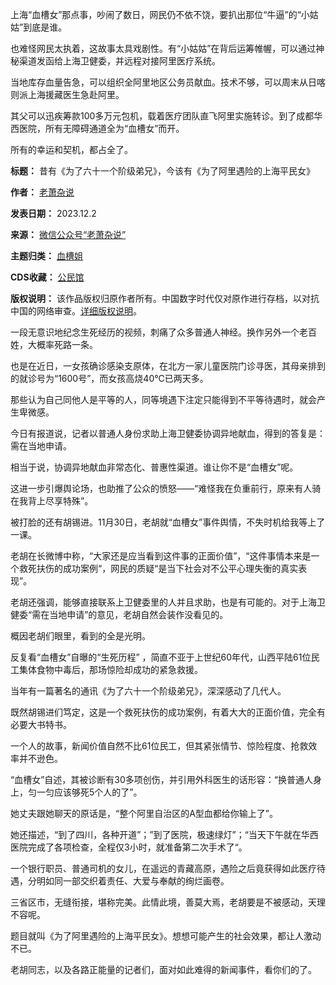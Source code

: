 上海“血槽女”那点事，吵闹了数日，网民仍不依不饶，要扒出那位“牛逼”的“小姑姑”到底是谁。


也难怪网民太执着，这故事太具戏剧性。有“小姑姑”在背后运筹帷幄，可以通过神秘渠道发函给上海卫健委，并远程对接阿里医疗系统。


当地库存血量告急，可以组织全阿里地区公务员献血。技术不够，可以周末从日喀则派上海援藏医生急赴阿里。


其父可以迅疾筹款100多万元包机，载着医疗团队直飞阿里实施转诊。到了成都华西医院，所有无障碍通道全为“血槽女”而开。


所有的幸运和契机，都占全了。




**标题：** 昔有《为了六十一个阶级弟兄》，今该有《为了阿里遇险的上海平民女》  

**作者：** [老萧杂说](https://chinadigitaltimes.net/space/老萧杂说)  

**发表日期：** 2023.12.2  

**来源：** [微信公众号“老萧杂说”](https://web.archive.org/web/https://mp.weixin.qq.com/s/jq5ggEKisGX__UIfpOXxNw)  

**主题归类：** [血槽姐](https://chinadigitaltimes.net/space/血槽姐)  

**CDS收藏：** [公民馆](https://chinadigitaltimes.net/space/%E5%85%AC%E6%B0%91%E9%A6%86)  

**版权说明：** 该作品版权归原作者所有。中国数字时代仅对原作进行存档，以对抗中国的网络审查。[详细版权说明](https://chinadigitaltimes.net/chinese/copyright)。


一段无意识地纪念生死经历的视频，刺痛了众多普通人神经。换作另外一个老百姓，大概率死路一条。


也是在近日，一女孩确诊感染支原体，在北方一家儿童医院门诊寻医，其母亲排到的就诊号为“1600号”，而女孩高烧40℃已两天多。


那些认为自己同他人是平等的人，同等境遇下注定只能得到不平等待遇时，就会产生卑微感。


今日有报道说，记者以普通人身份求助上海卫健委协调异地献血，得到的答复是：需在当地申请。


相当于说，协调异地献血非常态化、普惠性渠道。谁让你不是“血槽女”呢。


这进一步引爆舆论场，也助推了公众的愤怒——“难怪我在负重前行，原来有人骑在我背上尽享特殊”。


被打脸的还有胡锡进。11月30日，老胡就“血槽女”事件舆情，不失时机给我等上了一课。


老胡在长微博中称，“大家还是应当看到这件事的正面价值”，“这件事情本来是一个救死扶伤的成功案例“，网民的质疑“是当下社会对不公平心理失衡的真实表现”。


老胡还强调，能够直接联系上卫健委里的人并且求助，也是有可能的。对于上海卫健委“需在当地申请”的意见，老胡自然会装作没看见的。


概因老胡们眼里，看到的全是光明。


反复看“血槽女”自曝的“生死历程” ，简直不亚于上世纪60年代，山西平陆61位民工集体食物中毒后，那场惊险却成功的紧急救援。


当年有一篇著名的通讯《为了六十一个阶级弟兄》，深深感动了几代人。


既然胡锡进们笃定，这是一个救死扶伤的成功案例，有着大大的正面价值，完全有必要大书特书。


一个人的故事，新闻价值自然不比61位民工，但其紧张情节、惊险程度、抢救效率并不逊色。


“血槽女”自述，其被诊断有30多项创伤，并引用外科医生的话形容：“换普通人身上，匀一匀应该够死5个人的了”。


她丈夫跟她聊天的原话是，“整个阿里自治区的A型血都给你输上了”。


她还描述，“到了四川，各种开道”；”到了医院，极速绿灯”；“当天下午就在华西医院完成了各项检查，全程仅3小时，就准备第二次手术了“。


一个银行职员、普通司机的女儿，在遥远的青藏高原，遇险之后竟获得如此医疗待遇，分明如同一部交织着责任、大爱与奉献的绚烂画卷。


三省区市，无缝衔接，堪称完美。此情此境，善莫大焉，老胡要是不被感动，天理不容呢。


题目就叫《为了阿里遇险的上海平民女》。想想可能产生的社会效果，都让人激动不已。


老胡同志，以及各路正能量的记者们，面对如此难得的新闻事件，看你们的了。

